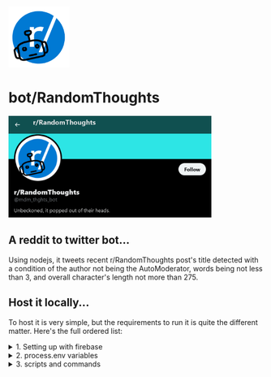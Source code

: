 <img src="https://raw.githubusercontent.com/suntoes/bot-RandomThoughts/master/functions/src/img/icon.png?token=GHSAT0AAAAAABRECJQ3UHWNZCHA77SMQPTEYRS4D5A" alt="r-bot/RandomThoughts logo" width="120"/>

# bot/RandomThoughts

<a href="https://twitter.com/rndm_thghts_bot">
<img src="https://raw.githubusercontent.com/suntoes/bot-RandomThoughts/master/functions/src/img/banner.png?token=GHSAT0AAAAAABRECJQ3XJEYBRCPBKWVF4IKYRS4GBQ" alt="banner" width="400"/>
</a>

## A reddit to twitter bot...
Using nodejs, it tweets recent r/RandomThoughts post's title detected with a condition of the author not being the AutoModerator, 
words being not less than 3, and overall character's length not more than 275.

## Host it locally...
To host it is very simple, but the requirements to run it is quite the different matter. Here's the full ordered list:

<details>
  <summary>1. Setting up with firebase</summary>
<br>

First off, have a clean directory for the project, and then run this on the terminal
  
```cmd
> firebase init functions
> ...initialize to a firebase project
> ...select TypeScript
> ...use ESlint? No
```
After that, you'd have to delete all the files inside the /functions folder, and then replace it in place with everything on this repo.

<hr>
</details>
<details>
  <summary>2. process.env variables</summary>
<br>

You'll be tasked to fill up the .env variables below and then place the .env file within the functions folder.

```js
CLIENT_ID="Your_Twitter's_Client_ID"
CLIENT_SECRET="Your_Twitter's_Client_Secret"
CALLBACK_URL="Your_Firestore_Callback_URL" // read note#1
TWEET_URL="Your_Firestore_Callback_URL" // read note#1
MONGO_URI="Your_MongoDb_URI" // read note#2
```
<b>note#1</b>: You'll need to run the scripts upto the firebase serve, and then see the console to get this. See the <i>scripts and commands</i> for the idea.
  
<b>note#2</b>: Initial  document in the database is crucial. Set it up by adding a "bot-datas" collection in your referred database. And then manually insert a document with { name: "random-thoughts", data: [ ] }.
  
<hr>
</details>
<details>
  <summary>3. scripts and commands</summary>
<br>

cd first to the /functions folder, and then here's the ordered scripts you'd need to run:

```cmd
> npm install
  ...
> npm run build
  ...
> firebase serve
  ...
> npm run repeater
```
You'll need a 2nd terminal for the repeater. And btw wait for each scripts to finish, before applying what follows. 

<hr>
</details>
